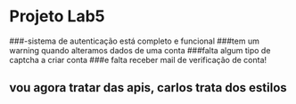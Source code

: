 # Projeto Lab5

###-sistema de autenticação está completo e funcional
###tem um warning quando alteramos dados de uma conta
###falta algum tipo de captcha a criar conta 
###e falta receber mail de verificação de conta!

## vou agora tratar das apis, carlos trata dos estilos
